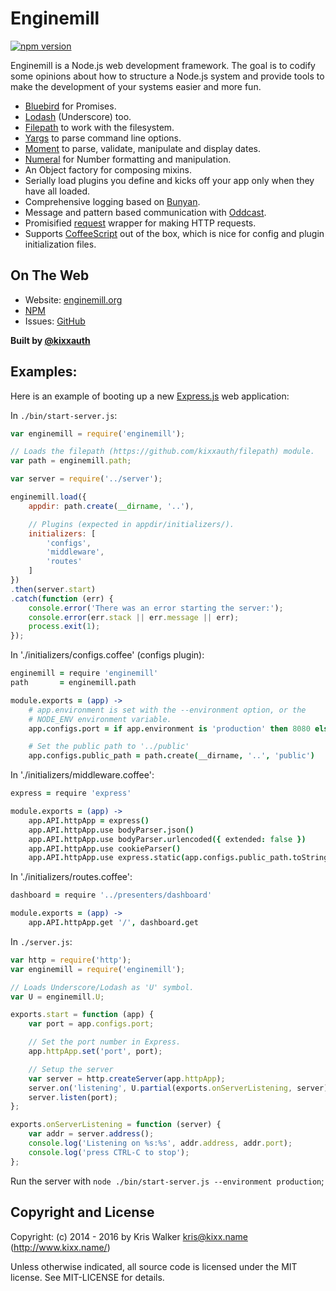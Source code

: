 Enginemill
==========
[![npm version](https://badge.fury.io/js/enginemill.svg)](https://badge.fury.io/js/enginemill)

Enginemill is a Node.js web development framework. The goal is to codify
some opinions about how to structure a Node.js system and provide
tools to make the development of your systems easier and more fun.

* [Bluebird](https://github.com/petkaantonov/bluebird) for Promises.
* [Lodash](https://lodash.com/) (Underscore) too.
* [Filepath](https://github.com/kixxauth/filepath) to work with the filesystem.
* [Yargs](https://github.com/bcoe/yargs) to parse command line options.
* [Moment](http://momentjs.com/) to parse, validate, manipulate and display dates.
* [Numeral](http://numeraljs.com/) for Number formatting and manipulation.
* An Object factory for composing mixins.
* Serially load plugins you define and kicks off your app only when they have all loaded.
* Comprehensive logging based on [Bunyan](https://github.com/trentm/node-bunyan).
* Message and pattern based communication with [Oddcast](https://github.com/oddnetworks/oddcast).
* Promisified [request](https://github.com/request/request) wrapper for making HTTP requests.
* Supports [CoffeeScript](http://coffeescript.org/) out of the box, which is nice for config and plugin initialization files.

## On The Web
* Website: [enginemill.org](http://enginemill.org)
* [NPM](https://www.npmjs.com/package/enginemill)
* Issues: [GitHub](https://github.com/kixxauth/enginemill/issues)

__Built by [@kixxauth](https://twitter.com/kixxauth)__

## Examples:
Here is an example of booting up a new [Express.js](http://expressjs.com/) web application:

In `./bin/start-server.js`:
```js
var enginemill = require('enginemill');

// Loads the filepath (https://github.com/kixxauth/filepath) module.
var path = enginemill.path;

var server = require('../server');

enginemill.load({
    appdir: path.create(__dirname, '..'),

    // Plugins (expected in appdir/initializers/).
    initializers: [
        'configs',
        'middleware',
        'routes'
    ]
})
.then(server.start)
.catch(function (err) {
    console.error('There was an error starting the server:');
    console.error(err.stack || err.message || err);
    process.exit(1);
});
```

In './initializers/configs.coffee' (configs plugin):
```CoffeeScript
enginemill = require 'enginemill'
path       = enginemill.path

module.exports = (app) ->
    # app.environment is set with the --environment option, or the
    # NODE_ENV environment variable.
    app.configs.port = if app.environment is 'production' then 8080 else 3000

    # Set the public path to '../public'
    app.configs.public_path = path.create(__dirname, '..', 'public')
```

In './initializers/middleware.coffee':
```CoffeeScript
express = require 'express'

module.exports = (app) ->
    app.API.httpApp = express()
    app.API.httpApp.use bodyParser.json()
    app.API.httpApp.use bodyParser.urlencoded({ extended: false })
    app.API.httpApp.use cookieParser()
    app.API.httpApp.use express.static(app.configs.public_path.toString())
```

In './initializers/routes.coffee':
```CoffeeScript
dashboard = require '../presenters/dashboard'

module.exports = (app) ->
    app.API.httpApp.get '/', dashboard.get
```

In `./server.js`:
```js
var http = require('http');
var enginemill = require('enginemill');

// Loads Underscore/Lodash as 'U' symbol.
var U = enginemill.U;

exports.start = function (app) {
    var port = app.configs.port;

    // Set the port number in Express.
    app.httpApp.set('port', port);

    // Setup the server
    var server = http.createServer(app.httpApp);
    server.on('listening', U.partial(exports.onServerListening, server));
    server.listen(port);
};

exports.onServerListening = function (server) {
    var addr = server.address();
    console.log('Listening on %s:%s', addr.address, addr.port);
    console.log('press CTRL-C to stop');
};
```

Run the server with `node ./bin/start-server.js --environment production`;

Copyright and License
---------------------
Copyright: (c) 2014 - 2016 by Kris Walker <kris@kixx.name> (http://www.kixx.name/)

Unless otherwise indicated, all source code is licensed under the MIT license. See MIT-LICENSE for details.
